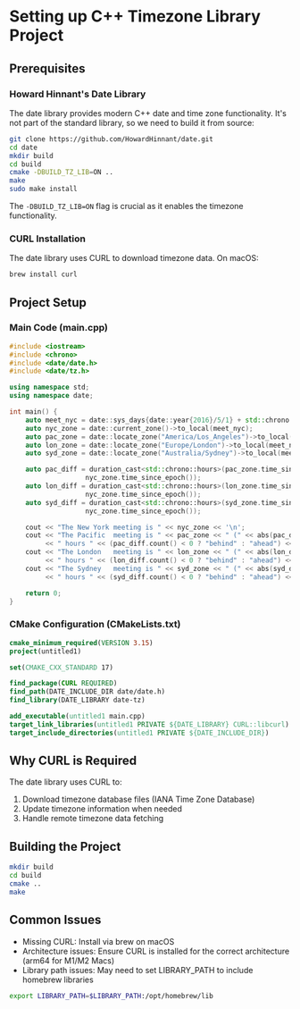 # Setting up C++ Timezone Library Project

## Prerequisites

### Howard Hinnant's Date Library
The date library provides modern C++ date and time zone functionality. It's not part of the standard library, so we need to build it from source:

```bash
git clone https://github.com/HowardHinnant/date.git
cd date
mkdir build
cd build
cmake -DBUILD_TZ_LIB=ON ..
make
sudo make install
```

The `-DBUILD_TZ_LIB=ON` flag is crucial as it enables the timezone functionality.

### CURL Installation
The date library uses CURL to download timezone data. On macOS:
```bash
brew install curl
```

## Project Setup

### Main Code (main.cpp)
```cpp
#include <iostream>
#include <chrono>
#include <date/date.h>
#include <date/tz.h>

using namespace std;
using namespace date;

int main() {
    auto meet_nyc = date::sys_days{date::year{2016}/5/1} + std::chrono::hours{9};
    auto nyc_zone = date::current_zone()->to_local(meet_nyc);
    auto pac_zone = date::locate_zone("America/Los_Angeles")->to_local(meet_nyc);
    auto lon_zone = date::locate_zone("Europe/London")->to_local(meet_nyc);
    auto syd_zone = date::locate_zone("Australia/Sydney")->to_local(meet_nyc);

    auto pac_diff = duration_cast<std::chrono::hours>(pac_zone.time_since_epoch() - 
                   nyc_zone.time_since_epoch());
    auto lon_diff = duration_cast<std::chrono::hours>(lon_zone.time_since_epoch() - 
                   nyc_zone.time_since_epoch());
    auto syd_diff = duration_cast<std::chrono::hours>(syd_zone.time_since_epoch() - 
                   nyc_zone.time_since_epoch());

    cout << "The New York meeting is " << nyc_zone << '\n';
    cout << "The Pacific  meeting is " << pac_zone << " (" << abs(pac_diff.count()) 
         << " hours " << (pac_diff.count() < 0 ? "behind" : "ahead") << ")\n";
    cout << "The London   meeting is " << lon_zone << " (" << abs(lon_diff.count()) 
         << " hours " << (lon_diff.count() < 0 ? "behind" : "ahead") << ")\n";
    cout << "The Sydney   meeting is " << syd_zone << " (" << abs(syd_diff.count()) 
         << " hours " << (syd_diff.count() < 0 ? "behind" : "ahead") << ")\n";

    return 0;
}
```

### CMake Configuration (CMakeLists.txt)
```cmake
cmake_minimum_required(VERSION 3.15)
project(untitled1)

set(CMAKE_CXX_STANDARD 17)

find_package(CURL REQUIRED)
find_path(DATE_INCLUDE_DIR date/date.h)
find_library(DATE_LIBRARY date-tz)

add_executable(untitled1 main.cpp)
target_link_libraries(untitled1 PRIVATE ${DATE_LIBRARY} CURL::libcurl)
target_include_directories(untitled1 PRIVATE ${DATE_INCLUDE_DIR})
```

## Why CURL is Required
The date library uses CURL to:
1. Download timezone database files (IANA Time Zone Database)
2. Update timezone information when needed
3. Handle remote timezone data fetching

## Building the Project
```bash
mkdir build
cd build
cmake ..
make
```

## Common Issues
- Missing CURL: Install via brew on macOS
- Architecture issues: Ensure CURL is installed for the correct architecture (arm64 for M1/M2 Macs)
- Library path issues: May need to set LIBRARY_PATH to include homebrew libraries
```bash
export LIBRARY_PATH=$LIBRARY_PATH:/opt/homebrew/lib
```